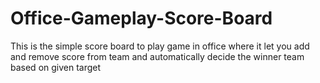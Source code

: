 # Office-Gameplay-Score-Board
This is the simple score board to play game in office where it let you add and remove score from team and automatically decide the winner team based on given target
